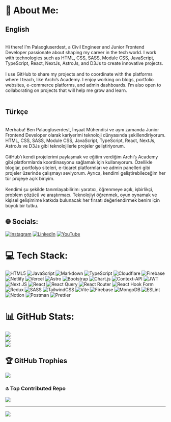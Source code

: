 # 💫 About Me:
## English
<br>
  Hi there! I’m Palaogluserdest, a Civil Engineer and Junior Frontend Developer passionate about shaping my career in the tech world. I work with technologies such as HTML, CSS, SASS, Module CSS, JavaScript, TypeScript, React, NextJs, AstroJs, and D3Js to create innovative projects.<br><br>I use GitHub to share my projects and to coordinate with the platforms where I teach, like Archi’s Academy. I enjoy working on blogs, portfolio websites, e-commerce platforms, and admin dashboards. I’m also open to collaborating on projects that will help me grow and learn.<br><br>
  
## Türkçe
<br>
  Merhaba! Ben Palaogluserdest, İnşaat Mühendisi ve aynı zamanda Junior Frontend Developer olarak kariyerimi teknoloji dünyasında şekillendiriyorum. HTML, CSS, SASS, Module CSS, JavaScript, TypeScript, React, NextJs, AstroJs ve D3Js gibi teknolojilerle projeler geliştiriyorum.<br><br>GitHub’ı kendi projelerimi paylaşmak ve eğitim verdiğim Archi’s Academy gibi platformlarda koordinasyonu sağlamak için kullanıyorum. Özellikle bloglar, portfolyo siteleri, e-ticaret platformları ve admin panelleri gibi projeler üzerinde çalışmayı seviyorum. Ayrıca, kendimi geliştirebileceğim her tür projeye açık biriyim.<br><br>Kendimi şu şekilde tanımlayabilirim: yaratıcı, öğrenmeye açık, işbirlikçi, problem çözücü ve araştırmacı. Teknolojiyi öğrenmek, oyun oynamak ve kişisel gelişimime katkıda bulunacak her fırsatı değerlendirmek benim için büyük bir tutku.

## 🌐 Socials:
[![Instagram](https://img.shields.io/badge/Instagram-%23E4405F.svg?logo=Instagram&logoColor=white)](https://instagram.com/palaogluserdest) [![LinkedIn](https://img.shields.io/badge/LinkedIn-%230077B5.svg?logo=linkedin&logoColor=white)](https://linkedin.com/in/serdest-palaoğlu-74480a211) [![YouTube](https://img.shields.io/badge/YouTube-%23FF0000.svg?logo=YouTube&logoColor=white)](https://youtube.com/@UCPbcMIa7LcdGOo9AGMluAxQ) 

# 💻 Tech Stack:
![HTML5](https://img.shields.io/badge/html5-%23E34F26.svg?style=for-the-badge&logo=html5&logoColor=white) ![JavaScript](https://img.shields.io/badge/javascript-%23323330.svg?style=for-the-badge&logo=javascript&logoColor=%23F7DF1E) ![Markdown](https://img.shields.io/badge/markdown-%23000000.svg?style=for-the-badge&logo=markdown&logoColor=white) ![TypeScript](https://img.shields.io/badge/typescript-%23007ACC.svg?style=for-the-badge&logo=typescript&logoColor=white) ![Cloudflare](https://img.shields.io/badge/Cloudflare-F38020?style=for-the-badge&logo=Cloudflare&logoColor=white) ![Firebase](https://img.shields.io/badge/firebase-%23039BE5.svg?style=for-the-badge&logo=firebase) ![Netlify](https://img.shields.io/badge/netlify-%23000000.svg?style=for-the-badge&logo=netlify&logoColor=#00C7B7) ![Vercel](https://img.shields.io/badge/vercel-%23000000.svg?style=for-the-badge&logo=vercel&logoColor=white) ![Astro](https://img.shields.io/badge/astro-%232C2052.svg?style=for-the-badge&logo=astro&logoColor=white) ![Bootstrap](https://img.shields.io/badge/bootstrap-%238511FA.svg?style=for-the-badge&logo=bootstrap&logoColor=white) ![Chart.js](https://img.shields.io/badge/chart.js-F5788D.svg?style=for-the-badge&logo=chart.js&logoColor=white) ![Context-API](https://img.shields.io/badge/Context--Api-000000?style=for-the-badge&logo=react) ![JWT](https://img.shields.io/badge/JWT-black?style=for-the-badge&logo=JSON%20web%20tokens) ![Next JS](https://img.shields.io/badge/Next-black?style=for-the-badge&logo=next.js&logoColor=white) ![React](https://img.shields.io/badge/react-%2320232a.svg?style=for-the-badge&logo=react&logoColor=%2361DAFB) ![React Query](https://img.shields.io/badge/-React%20Query-FF4154?style=for-the-badge&logo=react%20query&logoColor=white) ![React Router](https://img.shields.io/badge/React_Router-CA4245?style=for-the-badge&logo=react-router&logoColor=white) ![React Hook Form](https://img.shields.io/badge/React%20Hook%20Form-%23EC5990.svg?style=for-the-badge&logo=reacthookform&logoColor=white) ![Redux](https://img.shields.io/badge/redux-%23593d88.svg?style=for-the-badge&logo=redux&logoColor=white) ![SASS](https://img.shields.io/badge/SASS-hotpink.svg?style=for-the-badge&logo=SASS&logoColor=white) ![TailwindCSS](https://img.shields.io/badge/tailwindcss-%2338B2AC.svg?style=for-the-badge&logo=tailwind-css&logoColor=white) ![Vite](https://img.shields.io/badge/vite-%23646CFF.svg?style=for-the-badge&logo=vite&logoColor=white) ![Firebase](https://img.shields.io/badge/firebase-a08021?style=for-the-badge&logo=firebase&logoColor=ffcd34) ![MongoDB](https://img.shields.io/badge/MongoDB-%234ea94b.svg?style=for-the-badge&logo=mongodb&logoColor=white) ![ESLint](https://img.shields.io/badge/ESLint-4B3263?style=for-the-badge&logo=eslint&logoColor=white) ![Notion](https://img.shields.io/badge/Notion-%23000000.svg?style=for-the-badge&logo=notion&logoColor=white) ![Postman](https://img.shields.io/badge/Postman-FF6C37?style=for-the-badge&logo=postman&logoColor=white) ![Prettier](https://img.shields.io/badge/prettier-%23F7B93E.svg?style=for-the-badge&logo=prettier&logoColor=black)

# 📊 GitHub Stats:
![](https://github-readme-stats.vercel.app/api?username=palaogluserdest&theme=dark&hide_border=false&include_all_commits=true&count_private=true)<br/>
![](https://github-readme-streak-stats.herokuapp.com/?user=palaogluserdest&theme=dark&hide_border=false)<br/>
![](https://github-readme-stats.vercel.app/api/top-langs/?username=palaogluserdest&theme=dark&hide_border=false&include_all_commits=true&count_private=true&layout=compact)

## 🏆 GitHub Trophies
![](https://github-profile-trophy.vercel.app/?username=palaogluserdest&theme=radical&no-frame=false&no-bg=false&margin-w=4)

### 🔝 Top Contributed Repo
![](https://github-contributor-stats.vercel.app/api?username=palaogluserdest&limit=5&theme=dark&combine_all_yearly_contributions=true)

---
[![](https://visitcount.itsvg.in/api?id=palaogluserdest&icon=0&color=0)](https://visitcount.itsvg.in)

<!-- Proudly created with GPRM ( https://gprm.itsvg.in ) -->
